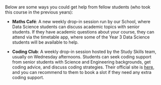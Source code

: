 Below are some ways you could get help from fellow students (who took this course in the previous years):

- **Maths Café**: A new weekly drop-in session run by our School, where Data Science students can discuss academic topics with senior students. If they have academic questions about your course, they can attend via the timetable app, where some of the Year 3 Data Science students will be available to help.

- **Coding Club**: A weekly drop-in session hosted by the Study Skills team, usually on Wednesday afternoons. Students can seek coding support from senior students with Science and Engineering backgrounds, get coding advice, and discuss coding strategies. Their official site is [here](https://www.bristol.ac.uk/students/your-studies/study-support/study-skills/workshops/), and you can recommend to them to book a slot if they need any extra coding support.
